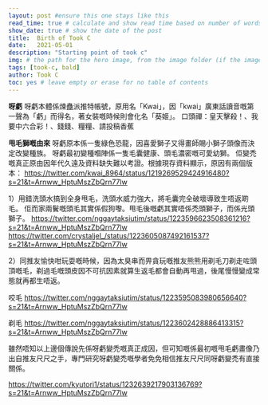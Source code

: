 ```yaml
---
layout: post #ensure this one stays like this
read_time: true # calculate and show read time based on number of words
show_date: true # show the date of the post
title:  Birth of Took C
date:   2021-05-01
description: "Starting point of took c"
img: # the path for the hero image, from the image folder (if the image is directly on the image folder, just the filename is needed)
tags: [took-c, bald]
author: Took C
toc: yes # leave empty or erase for no table of contents
---
```

**呀虧**
呀虧本體係煉蠱派推特帳號，原用名「Kwai」，因「kwai」廣東話讀音嘅第一聲為「虧」而得名，著女裝嘅時候則會化名「葵姬」。
口頭禪：皇天擊殺！、我要中六合彩！、錢錢、糧糧、請投稿香蕉

**甩毛獅嘅由來**
呀虧原本係一隻綠色恐龍，因喜愛獅子又得畫師賜小獅子頭像而決定改變種族。
呀虧最初變種嗰陣係一隻毛囊健康、頭毛濃密嘅可愛幼獅。
佢變禿嘅真正原由因年代久遠及資料缺失難以考證。根據現存資料顯示，原因有兩個版本：
https://twitter.com/kwai_8964/status/1219269529424916480?s=21&t=Arnww_HptuMszZbQrn77lw

1）用錯洗頭水搞到全身甩毛，洗頭水威力強大，將毛囊完全破壞導致生唔返啲毛。
佢而家兩鬢嘅頭毛其實係假狗嚟。甩毛後嘅虧其實唔係禿頭獅子，而係光頭獅子。
https://twitter.com/nggaytaksiutim/status/1223596623508361216?s=21&t=Arnww_HptuMszZbQrn77lw
https://twitter.com/crystaljel_/status/1223605087492161537?s=21&t=Arnww_HptuMszZbQrn77lw

2）同推友愉快咁玩耍嘅時候，因為太臭串而畀貪玩嘅推友熊熊用剃毛刀剃走咗頭頂嘅毛，剃過毛嘅頭皮因不可抗因素就算生返毛都會自動再甩過，後尾慢慢變成常態就再都生唔返。

咬毛
https://twitter.com/nggaytaksiutim/status/1223595083980656640?s=21&t=Arnww_HptuMszZbQrn77lw

剃毛
https://twitter.com/nggaytaksiutim/status/1223602428886413315?s=21&t=Arnww_HptuMszZbQrn77lw

雖然唔知以上邊個傳說先係呀虧變禿嘅真正成因，但可知嘅係最初嘅甩毛虧畫像乃出自推友尺尺之手，專門研究呀虧變禿嘅學者免免相信推友尺尺同呀虧變禿有直接關係。

https://twitter.com/kyutori1/status/1232639217903136769?s=21&t=Arnww_HptuMszZbQrn77lw
